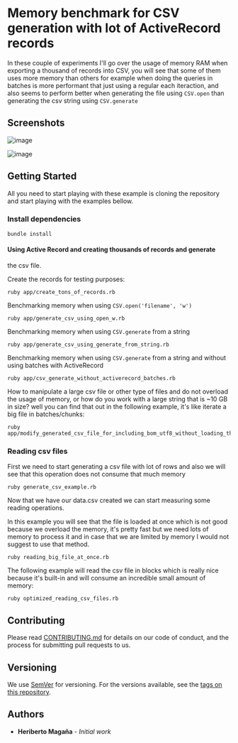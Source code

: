# Memory benchmark for CSV generation with lot of ActiveRecord records

In these couple of experiments I'll go over the usage of memory RAM when
exporting a thousand of records into CSV, you will see that some of them uses more
memory than others for example when doing the queries in batches is more
performant that just using a regular each iteraction, and also seems to perform
better when generating the file using `CSV.open` than generating the csv
string using `CSV.generate`

## Screenshots
![image](https://user-images.githubusercontent.com/1863670/40548883-99c90408-5ffb-11e8-9a35-118015216516.png)

![image](https://user-images.githubusercontent.com/1863670/40549785-fcefa8fa-5ffd-11e8-99d7-497aa69e04a0.png)

## Getting Started

All you need to start playing with these example is cloning the repository
and start playing with the examples bellow.

### Install dependencies
```
bundle install
```

#### Using Active Record and creating thousands of records and generate
the csv file.

Create the records for testing purposes:
```
ruby app/create_tons_of_records.rb
```

Benchmarking memory when using `CSV.open('filename', 'w')`
```
ruby app/generate_csv_using_open_w.rb
```

Benchmarking memory when using `CSV.generate` from a string
```
ruby app/generate_csv_using_generate_from_string.rb
```

Benchmarking memory when using `CSV.generate` from a string and without
using batches with ActiveRecord
```
ruby app/csv_generate_without_activerecord_batches.rb
```

How to manipulate a large csv file or other type of files and do not
overload the usage of memory, or how do you work with a large string
that is ~10 GB in size? well you can find that out in the following
example, it's like iterate a big file in batches/chunks:
```
ruby app/modify_generated_csv_file_for_including_bom_utf8_without_loading_the_whole_file_in_memory.rb
```

### Reading csv files
First we need to start generating a csv file with lot of rows and also
we will see that this operation does not consume that much memory
```
ruby generate_csv_example.rb
```

Now that we have our data.csv created we can start measuring some
reading operations.

In this example you will see that the file is loaded at once which is
not good because we overload the memory, it's pretty fast but we need
lots of memory to process it and in case that we are limited by memory I
would not suggest to use that method.
```
ruby reading_big_file_at_once.rb
```

The following example will read the csv file in blocks which is really
nice because it's built-in and will consume an incredible small amount
of memory:
```
ruby optimized_reading_csv_files.rb
```

## Contributing

Please read [CONTRIBUTING.md](https://gist.github.com/PurpleBooth/b24679402957c63ec426) for details on our code of conduct, and the process for submitting pull requests to us.

## Versioning

We use [SemVer](http://semver.org/) for versioning. For the versions available, see the [tags on this repository](https://github.com/your/project/tags).

## Authors

* **Heriberto Magaña** - *Initial work*

